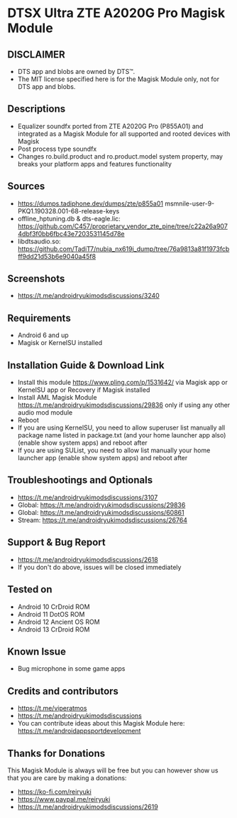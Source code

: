 # DTSX Ultra ZTE A2020G Pro Magisk Module

## DISCLAIMER
- DTS app and blobs are owned by DTS™.
- The MIT license specified here is for the Magisk Module only, not for DTS app and blobs.

## Descriptions
- Equalizer soundfx ported from ZTE A2020G Pro (P855A01) and integrated as a Magisk Module for all supported and rooted devices with Magisk
- Post process type soundfx
- Changes ro.build.product and ro.product.model system property, may breaks your platform apps and features functionality

## Sources
- https://dumps.tadiphone.dev/dumps/zte/p855a01 msmnile-user-9-PKQ1.190328.001-68-release-keys
- offline_hptuning.db & dts-eagle.lic: https://github.com/C457/proprietary_vendor_zte_pine/tree/c22a26a9074dbf3f0bb6fbc43e7203531145d78e
- libdtsaudio.so: https://github.com/TadiT7/nubia_nx619j_dump/tree/76a9813a81f1973fcbff9dd21d53b6e9040a45f8

## Screenshots
- https://t.me/androidryukimodsdiscussions/3240

## Requirements
- Android 6 and up
- Magisk or KernelSU installed

## Installation Guide & Download Link
- Install this module https://www.pling.com/p/1531642/ via Magisk app or KernelSU app or Recovery if Magisk installed
- Install AML Magisk Module https://t.me/androidryukimodsdiscussions/29836 only if using any other audio mod module
- Reboot
- If you are using KernelSU, you need to allow superuser list manually all package name listed in package.txt (and your home launcher app also) (enable show system apps) and reboot after
- If you are using SUList, you need to allow list manually your home launcher app (enable show system apps) and reboot after

## Troubleshootings and Optionals
- https://t.me/androidryukimodsdiscussions/3107
- Global: https://t.me/androidryukimodsdiscussions/29836
- Global: https://t.me/androidryukimodsdiscussions/60861
- Stream: https://t.me/androidryukimodsdiscussions/26764

## Support & Bug Report
- https://t.me/androidryukimodsdiscussions/2618
- If you don't do above, issues will be closed immediately

## Tested on
- Android 10 CrDroid ROM
- Android 11 DotOS ROM
- Android 12 Ancient OS ROM
- Android 13 CrDroid ROM

## Known Issue
- Bug microphone in some game apps

## Credits and contributors
- https://t.me/viperatmos
- https://t.me/androidryukimodsdiscussions
- You can contribute ideas about this Magisk Module here: https://t.me/androidappsportdevelopment

## Thanks for Donations
This Magisk Module is always will be free but you can however show us that you are care by making a donations:
- https://ko-fi.com/reiryuki
- https://www.paypal.me/reiryuki
- https://t.me/androidryukimodsdiscussions/2619


